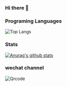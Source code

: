 ### Hi there 👋

<!--
**whp98/whp98** is a ✨ _special_ ✨ repository because its `README.md` (this file) appears on your GitHub profile.

Here are some ideas to get you started:

- 🔭 I’m currently working on ...
- 🌱 I’m currently learning ...
- 👯 I’m looking to collaborate on ...
- 🤔 I’m looking for help with ...
- 💬 Ask me about ...
- 📫 How to reach me: ...
- 😄 Pronouns: ...
- ⚡ Fun fact: ...
-->
### Programing Languages
![Top Langs](https://github-readme-stats.vercel.app/api/top-langs/?username=whp98&theme=radical&exclude_repo=whp98.github.io%2Cblog_vuepress&hide=html&layout=compact)
###  Stats
[![Anurag's github stats](https://github-readme-stats.vercel.app/api?username=whp98&count_private=true&show_icons=true&theme=onedark)](https://github.com/anuraghazra/github-readme-stats)
###  wechat channel
![Qrcode](https://user-images.githubusercontent.com/32877126/166197333-7e19bb83-9d60-4bee-a899-fa72b1daedeb.jpg)
